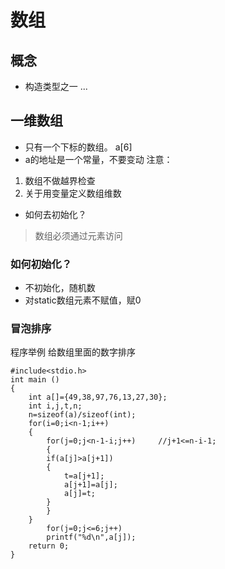 # **数组**

## **概念**
- 构造类型之一
...

## **一维数组**
- 只有一个下标的数组。
a[6]
- a的地址是一个常量，不要变动
注意：
1. 数组不做越界检查  
2. 关于用变量定义数组维数  
- 如何去初始化？  
> 数组必须通过元素访问  

### 如何初始化？
- 不初始化，随机数
- 对static数组元素不赋值，赋0  


### 冒泡排序

程序举例
给数组里面的数字排序

```
#include<stdio.h>
int main ()
{
	int a[]={49,38,97,76,13,27,30};
	int i,j,t,n;
	n=sizeof(a)/sizeof(int);
	for(i=0;i<n-1;i++)
	{
		for(j=0;j<n-1-i;j++)     //j+1<=n-i-1;
		{
		if(a[j]>a[j+1])
		{
			t=a[j+1];
			a[j+1]=a[j];
			a[j]=t;
		}
		}
	}
		for(j=0;j<=6;j++)
		printf("%d\n",a[j]);
	return 0;		
}
```

